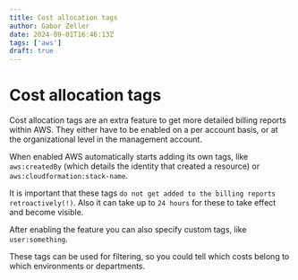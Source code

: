 ```yaml
---
title: Cost allocation tags
author: Gabor Zeller
date: 2024-09-01T16:46:13Z
tags: ['aws']
draft: true
---
```


# Cost allocation tags

Cost allocation tags are an extra feature to get more detailed billing reports within AWS. They either have to be enabled on a per account basis, or at the organizational level in the management account.

When enabled AWS automatically starts adding its own tags, like `aws:createdBy` (which details the identity that created a resource) or `aws:cloudformation:stack-name`.

It is important that these tags `do not get added to the billing reports retroactively(!)`. Also it can take up to `24 hours` for these to take effect and become visible.

After enabling the feature you can also specify custom tags, like `user:something`.

These tags can be used for filtering, so you could tell which costs belong to which environments or departments.



